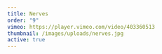```yaml
---
title: Nerves
order: "9"
vimeo: https://player.vimeo.com/video/403360513
thumbnail: /images/uploads/nerves.jpg
active: true
---
```

